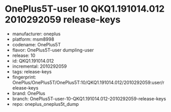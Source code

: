 # OnePlus5T-user 10 QKQ1.191014.012 2010292059 release-keys
- manufacturer: oneplus
- platform: msm8998
- codename: OnePlus5T
- flavor: OnePlus5T-user
dumpling-user
- release: 10
- id: QKQ1.191014.012
- incremental: 2010292059
- tags: release-keys
- fingerprint: OnePlus/OnePlus5T/OnePlus5T:10/QKQ1.191014.012/2010292059:user/release-keys
- brand: OnePlus
- branch: OnePlus5T-user-10-QKQ1.191014.012-2010292059-release-keys
- repo: oneplus_oneplus5t_dump
